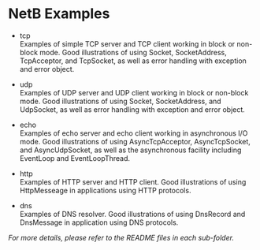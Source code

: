 # NetB Examples

- tcp  
Examples of simple TCP server and TCP client working in block or non-block mode. Good illustrations of using Socket, SocketAddress, TcpAcceptor, and TcpSocket, as well as error handling with exception and error object.  

- udp  
Examples of UDP server and UDP client working in block or non-block mode. Good illustrations of using Socket, SocketAddress, and UdpSocket, as well as error handling with exception and error object. 

- echo    
Examples of echo server and echo client working in asynchronous I/O mode. Good illustrations of using AsyncTcpAcceptor, AsyncTcpSocket, and AsyncUdpSocket, as well as the asynchronous facility including EventLoop and EventLoopThread. 

- http  
Examples of HTTP server and HTTP client. Good illustrations of using HttpMesseage in applications using HTTP protocols.   

- dns  
Examples of DNS resolver. Good illustrations of using DnsRecord and DnsMessage in application using DNS protocols.

*For more details, please refer to the README files in each sub-folder.* 
